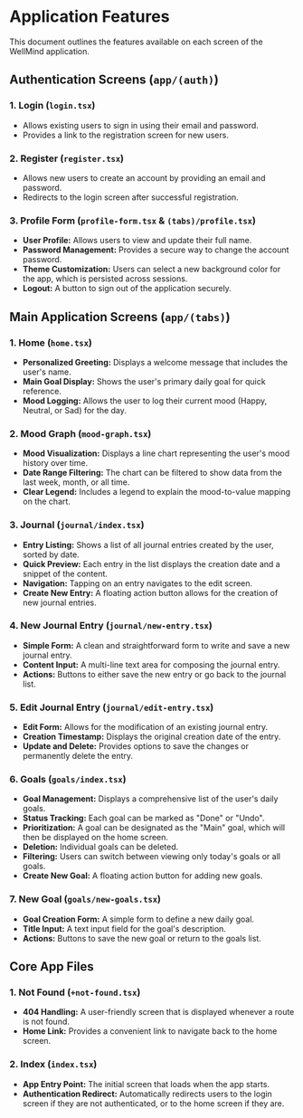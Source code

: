 # Application Features

This document outlines the features available on each screen of the WellMind application.

## Authentication Screens (`app/(auth)`)

### 1. Login (`login.tsx`)
- Allows existing users to sign in using their email and password.
- Provides a link to the registration screen for new users.

### 2. Register (`register.tsx`)
- Allows new users to create an account by providing an email and password.
- Redirects to the login screen after successful registration.

### 3. Profile Form (`profile-form.tsx` & `(tabs)/profile.tsx`)
- **User Profile:** Allows users to view and update their full name.
- **Password Management:** Provides a secure way to change the account password.
- **Theme Customization:** Users can select a new background color for the app, which is persisted across sessions.
- **Logout:** A button to sign out of the application securely.

## Main Application Screens (`app/(tabs)`)

### 1. Home (`home.tsx`)
- **Personalized Greeting:** Displays a welcome message that includes the user's name.
- **Main Goal Display:** Shows the user's primary daily goal for quick reference.
- **Mood Logging:** Allows the user to log their current mood (Happy, Neutral, or Sad) for the day.

### 2. Mood Graph (`mood-graph.tsx`)
- **Mood Visualization:** Displays a line chart representing the user's mood history over time.
- **Date Range Filtering:** The chart can be filtered to show data from the last week, month, or all time.
- **Clear Legend:** Includes a legend to explain the mood-to-value mapping on the chart.

### 3. Journal (`journal/index.tsx`)
- **Entry Listing:** Shows a list of all journal entries created by the user, sorted by date.
- **Quick Preview:** Each entry in the list displays the creation date and a snippet of the content.
- **Navigation:** Tapping on an entry navigates to the edit screen.
- **Create New Entry:** A floating action button allows for the creation of new journal entries.

### 4. New Journal Entry (`journal/new-entry.tsx`)
- **Simple Form:** A clean and straightforward form to write and save a new journal entry.
- **Content Input:** A multi-line text area for composing the journal entry.
- **Actions:** Buttons to either save the new entry or go back to the journal list.

### 5. Edit Journal Entry (`journal/edit-entry.tsx`)
- **Edit Form:** Allows for the modification of an existing journal entry.
- **Creation Timestamp:** Displays the original creation date of the entry.
- **Update and Delete:** Provides options to save the changes or permanently delete the entry.

### 6. Goals (`goals/index.tsx`)
- **Goal Management:** Displays a comprehensive list of the user's daily goals.
- **Status Tracking:** Each goal can be marked as "Done" or "Undo".
- **Prioritization:** A goal can be designated as the "Main" goal, which will then be displayed on the home screen.
- **Deletion:** Individual goals can be deleted.
- **Filtering:** Users can switch between viewing only today's goals or all goals.
- **Create New Goal:** A floating action button for adding new goals.

### 7. New Goal (`goals/new-goals.tsx`)
- **Goal Creation Form:** A simple form to define a new daily goal.
- **Title Input:** A text input field for the goal's description.
- **Actions:** Buttons to save the new goal or return to the goals list.

## Core App Files

### 1. Not Found (`+not-found.tsx`)
- **404 Handling:** A user-friendly screen that is displayed whenever a route is not found.
- **Home Link:** Provides a convenient link to navigate back to the home screen.

### 2. Index (`index.tsx`)
- **App Entry Point:** The initial screen that loads when the app starts.
- **Authentication Redirect:** Automatically redirects users to the login screen if they are not authenticated, or to the home screen if they are. 